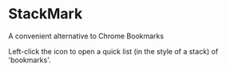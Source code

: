 StackMark
=========

A convenient alternative to Chrome Bookmarks


Left-click the icon to open a quick list (in the style of a stack) of 'bookmarks'.